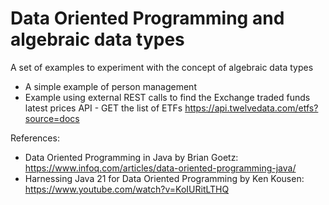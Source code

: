 
#  Data Oriented Programming and algebraic data types
A set of examples to experiment with the concept of algebraic data types
 - A simple example of person management
 - Example using external REST calls to find the Exchange traded funds latest prices
   API - GET the list of ETFs https://api.twelvedata.com/etfs?source=docs

References:
- Data Oriented Programming in Java by Brian Goetz: https://www.infoq.com/articles/data-oriented-programming-java/
- Harnessing Java 21 for Data Oriented Programming by Ken Kousen: https://www.youtube.com/watch?v=KoIURitLTHQ

